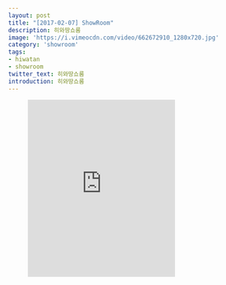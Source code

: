 ```yaml
---
layout: post
title: "[2017-02-07] ShowRoom"
description: 히와땅쇼룸
image: 'https://i.vimeocdn.com/video/662672910_1280x720.jpg'
category: 'showroom'
tags:
- hiwatan
- showroom
twitter_text: 히와땅쇼룸
introduction: 히와땅쇼룸
---
```

<figure class="video_container">
<iframe src="https://player.vimeo.com/video/239644620" height="360" frameborder="0" webkitallowfullscreen mozallowfullscreen allowfullscreen></iframe>
</figure>
